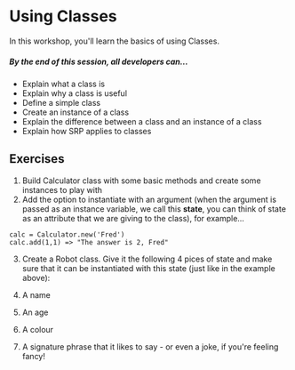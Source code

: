 # Using Classes

In this workshop, you'll learn the basics of using Classes.

##### By the end of this session, all developers can...

- Explain what a class is
- Explain why a class is useful
- Define a simple class
- Create an instance of a class
- Explain the difference between a class and an instance of a class
- Explain how SRP applies to classes

## Exercises

1. Build Calculator class with some basic methods and create some instances to play with
2. Add the option to instantiate with an argument (when the argument is passed as an instance variable, we call this **state**, you can think of state as an attribute that we are giving to the class), for example...

```
calc = Calculator.new('Fred')
calc.add(1,1) => "The answer is 2, Fred"
```

3. Create a Robot class. Give it the following 4 pices of state and make sure that it can be instantiated with this state (just like in the example above): 

1. A name
2. An age 
3. A colour
4. A signature phrase that it likes to say - or even a joke, if you're feeling fancy!
